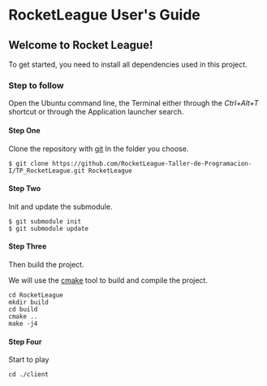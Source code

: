 # RocketLeague User's Guide

## Welcome to Rocket League!

To get started, you need to install all dependencies used in this project. <br/>

### Step to follow
Open the Ubuntu command line, the Terminal either through the _Ctrl+Alt+T_ 
shortcut or through the Application launcher search.
#### Step One
Clone the repository with [git](https://git-scm.com/doc) In the folder you choose.
```
$ git clone https://github.com/RocketLeague-Taller-de-Programacion-I/TP_RocketLeague.git RocketLeague
```
#### Step Two
Init and update the submodule.
```
$ git submodule init
$ git submodule update
```
#### Step Three
Then build the project.

We will use the [cmake](https://cmake.org/download/) tool to build and compile the project.
```
cd RocketLeague
mkdir build
cd build
cmake ..
make -j4
```
#### Step Four
Start to play
```
cd ./client
```